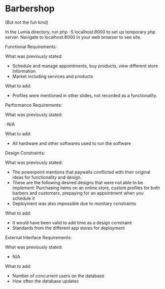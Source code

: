 # Barbershop
(But not the fun kind)

In the Lumia directory, run php -S localhost:8000 to set up temporary php server. Navigate to localhost:8000 in your web browser to see site.



Functional Requirements:

  What was previously stated:

  - Schedule and manage appointments, buy products, view different store information
  - Market including services and products

  What to add:
  
  - Profiles were mentioned in other slides, not recorded as a functionality.
  

Performance Requirements:

  What was previously stated:
  
  -N/A
  
  What to add:
  
  - All hardware and other softwares used to run the software
  

Design Constraints:

  What was previously stated:

  - The powerpoint mentions that paywalls conflicted with their original ideas for functionality and design.
  - These are the following desired designs that were not able to be implement: Purchasing items on an online store, custom     profiles for both barbers and customers, prepaying for an appointment when you schedule it
  - Deployment was also impossible due to monitary constraints

  What to add: 
  
  - It would have been valid to add time as a design constraint
  - Standards from the different app stores for deployment


External Interface Requirements:

  What was previously stated:
  
  - N/A

  What to add:
  
  - Number of concurrent users on the database  
  - How often the database updates
